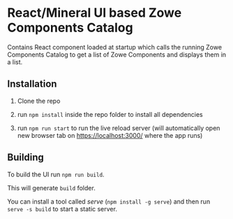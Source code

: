 # React/Mineral UI based Zowe Components Catalog

Contains React component loaded at startup which calls the running Zowe Components Catalog to get a list of Zowe Components and displays them in a list.


## Installation

1. Clone the repo

2. run `npm install` inside the repo folder to install all dependencies

3. run `npm run start` to run the live reload server (will automatically open new browser tab on <https://localhost:3000/> where the app runs)


## Building

To build the UI run `npm run build`.

This will generate `build` folder.

You can install a tool called _serve_ (`npm install -g serve`) and then run `serve -s build` to start a static server.
